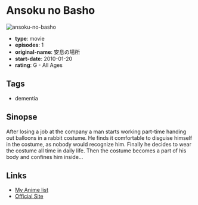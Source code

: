 # Ansoku no Basho

![ansoku-no-basho](https://cdn.myanimelist.net/images/anime/1163/112583.jpg)

-   **type**: movie
-   **episodes**: 1
-   **original-name**: 安息の場所
-   **start-date**: 2010-01-20
-   **rating**: G - All Ages

## Tags

-   dementia

## Sinopse

After losing a job at the company a man starts working part-time handing out balloons in a rabbit costume. He finds it comfortable to disguise himself in the costume, as nobody would recognize him. Finally he decides to wear the costume all time in daily life. Then the costume becomes a part of his body and confines him inside…

## Links

-   [My Anime list](https://myanimelist.net/anime/48312/Ansoku_no_Basho)
-   [Official Site](http://angle-llc.co.jp/all/ansokunobasyo.html)
